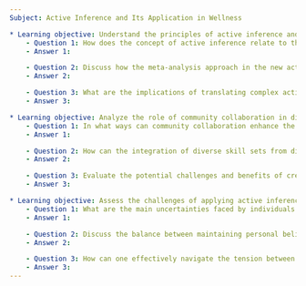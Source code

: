 ```yaml
---
Subject: Active Inference and Its Application in Wellness

* Learning objective: Understand the principles of active inference and its relevance in wellness contexts.
    - Question 1: How does the concept of active inference relate to the idea of self-care and personal wellness in today's fast-paced society?
    - Answer 1: 

    - Question 2: Discuss how the meta-analysis approach in the new active inference book could change the perception of wellness in various cultural contexts.
    - Answer 2: 

    - Question 3: What are the implications of translating complex active inference principles into digestible formats for a broader audience?
    - Answer 3: 

* Learning objective: Analyze the role of community collaboration in disseminating knowledge about active inference.
    - Question 1: In what ways can community collaboration enhance the effectiveness of active inference practices in real-world applications?
    - Answer 1: 

    - Question 2: How can the integration of diverse skill sets from different backgrounds improve the development of active inference methodologies?
    - Answer 2: 

    - Question 3: Evaluate the potential challenges and benefits of creating an open-source platform for sharing active inference research and practices.
    - Answer 3: 

* Learning objective: Assess the challenges of applying active inference in personal and professional contexts.
    - Question 1: What are the main uncertainties faced by individuals trying to implement active inference strategies in their daily lives?
    - Answer 1: 

    - Question 2: Discuss the balance between maintaining personal beliefs and adapting to new information in the context of active inference.
    - Answer 2: 

    - Question 3: How can one effectively navigate the tension between societal expectations and personal growth while applying active inference principles?
    - Answer 3: 
---
```

